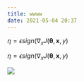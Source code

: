 ```yaml
---
title: wwww
date: 2021-05-04 20:37
---
```


$\eta = \epsilon sign(\nabla_x J(\pmb{\theta},\pmb{x} ,y)$

$\eta = \epsilon sign(\nabla_x J(\boldsymbol{\theta},\pmb{x} ,y)$

![](http://latex.codecogs.com/gif.latex?\\sigma=\sqrt{\frac{1}{n}{\sum_{k=1}^n(x_i-\bar{x})^2}})
